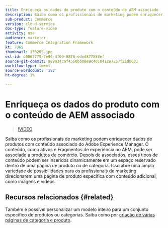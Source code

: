 ```yaml
---
title: Enriqueça os dados do produto com o conteúdo de AEM associado
description: Saiba como os profissionais de marketing podem enriquecer dados de produtos com conteúdo associado do Adobe Experience Manager. O conteúdo, como ativos e Fragmentos de experiência no AEM, pode ser associado a produtos de comércio. Depois de associados, esses tipos de conteúdo podem ser inseridos dinamicamente em um espaço reservado dentro de uma página de produto ou de categoria. Isso abre uma ampla variedade de possibilidades para os profissionais de marketing direcionarem uma página de produto específica com conteúdo adicional, como imagens e vídeos.
sub-product: Commerce
version: cloud-service
doc-type: feature-video
activity: use
audience: marketer
feature: Commerce Integration Framework
kt: 7065
thumbnail: 333205.jpg
exl-id: d0062779-7e90-4f09-8878-eded877580ef
source-git-commit: a89a34caf4560bb08e9c401841ce7257f21d0631
workflow-type: tm+mt
source-wordcount: '182'
ht-degree: 1%

---
```


# Enriqueça os dados do produto com o conteúdo de AEM associado

>[!VIDEO](https://video.tv.adobe.com/v/333205/?quality=12&learn=on)

Saiba como os profissionais de marketing podem enriquecer dados de produtos com conteúdo associado do Adobe Experience Manager. O conteúdo, como ativos e Fragmentos de experiência no AEM, pode ser associado a produtos de comércio. Depois de associados, esses tipos de conteúdo podem ser inseridos dinamicamente em um espaço reservado dentro de uma página de produto ou de categoria. Isso abre uma ampla variedade de possibilidades para os profissionais de marketing direcionarem uma página de produto específica com conteúdo adicional, como imagens e vídeos.

## Recursos relacionados {#related}

Também é possível personalizar um modelo inteiro para um conjunto específico de produtos ou categorias. Saiba como por [criação de várias páginas de categoria e produto](./multi-template-usage.md).
